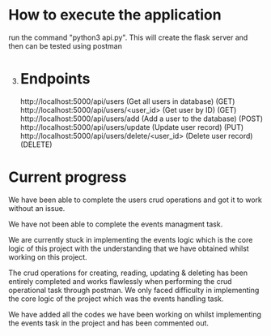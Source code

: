 # How to execute the application 

run the command "python3 api.py". This will create the flask server and then can be tested using postman

3. # Endpoints

    http://localhost:5000/api/users (Get all users in database) (GET)
    http://localhost:5000/api/users/<user_id> (Get user by ID) (GET)
    http://localhost:5000/api/users/add (Add a user to the database) (POST)
    http://localhost:5000/api/users/update (Update user record) (PUT)
    http://localhost:5000/api/users/delete/<user_id> (Delete user record) (DELETE)

# Current progress
We have been able to complete the users crud operations and got it to work without an issue.

We have not been able to complete the events managment task.

We are currently stuck in implementing the events logic which is the core logic of this project with the understanding 
that we have obtained whilst working on this project.

The crud operations for creating, reading, updating & deleting has been entirely completed and works flawlessly when performing the crud 
operational task through postman. We only faced difficulty in implementing the core logic of the project which was the events 
handling task. 

We have added all the codes we have been working on whilst implementing the events task in the project and has been commented out.

